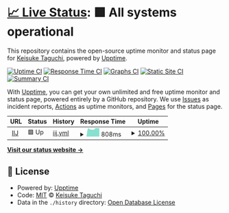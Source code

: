 # [📈 Live Status](https://keisuk-t.github.io/upptime): <!--live status--> **🟩 All systems operational**

This repository contains the open-source uptime monitor and status page for [Keisuke Taguchi](https://keisuk-t.github.io/upptime), powered by [Upptime](https://github.com/upptime/upptime).

[![Uptime CI](https://github.com/keisuk-t/upptime/workflows/Uptime%20CI/badge.svg)](https://github.com/upptime/upptime/actions?query=workflow%3A%22Uptime+CI%22)
[![Response Time CI](https://github.com/keisuk-t/upptime/workflows/Response%20Time%20CI/badge.svg)](https://github.com/upptime/upptime/actions?query=workflow%3A%22Response+Time+CI%22)
[![Graphs CI](https://github.com/keisuk-t/upptime/workflows/Graphs%20CI/badge.svg)](https://github.com/upptime/upptime/actions?query=workflow%3A%22Graphs+CI%22)
[![Static Site CI](https://github.com/keisuk-t/upptime/workflows/Static%20Site%20CI/badge.svg)](https://github.com/upptime/upptime/actions?query=workflow%3A%22Static+Site+CI%22)
[![Summary CI](https://github.com/keisuk-t/upptime/workflows/Summary%20CI/badge.svg)](https://github.com/upptime/upptime/actions?query=workflow%3A%22Summary+CI%22)

With [Upptime](https://upptime.js.org), you can get your own unlimited and free uptime monitor and status page, powered entirely by a GitHub repository. We use [Issues](https://github.com/keisuk-t/upptime/issues) as incident reports, [Actions](https://github.com/keisuk-t/upptime/actions) as uptime monitors, and [Pages](https://keisuk-t.github.io/upptime) for the status page.

<!--start: status pages-->
<!-- This summary is generated by Upptime (https://github.com/upptime/upptime) -->
<!-- Do not edit this manually, your changes will be overwritten -->
<!-- prettier-ignore -->
| URL | Status | History | Response Time | Uptime |
| --- | ------ | ------- | ------------- | ------ |
| <img alt="" src="https://favicons.githubusercontent.com/www.iij.ad.jp" height="13"> [IIJ](https://www.iij.ad.jp) | 🟩 Up | [iij.yml](https://github.com/keisuk-t/upptime/commits/HEAD/history/iij.yml) | <details><summary><img alt="Response time graph" src="./graphs/iij/response-time-week.png" height="20"> 808ms</summary><br><a href="https://keisuk-t.github.io/upptime/history/iij"><img alt="Response time 807" src="https://img.shields.io/endpoint?url=https%3A%2F%2Fraw.githubusercontent.com%2Fkeisuk-t%2Fupptime%2FHEAD%2Fapi%2Fiij%2Fresponse-time.json"></a><br><a href="https://keisuk-t.github.io/upptime/history/iij"><img alt="24-hour response time 872" src="https://img.shields.io/endpoint?url=https%3A%2F%2Fraw.githubusercontent.com%2Fkeisuk-t%2Fupptime%2FHEAD%2Fapi%2Fiij%2Fresponse-time-day.json"></a><br><a href="https://keisuk-t.github.io/upptime/history/iij"><img alt="7-day response time 808" src="https://img.shields.io/endpoint?url=https%3A%2F%2Fraw.githubusercontent.com%2Fkeisuk-t%2Fupptime%2FHEAD%2Fapi%2Fiij%2Fresponse-time-week.json"></a><br><a href="https://keisuk-t.github.io/upptime/history/iij"><img alt="30-day response time 807" src="https://img.shields.io/endpoint?url=https%3A%2F%2Fraw.githubusercontent.com%2Fkeisuk-t%2Fupptime%2FHEAD%2Fapi%2Fiij%2Fresponse-time-month.json"></a><br><a href="https://keisuk-t.github.io/upptime/history/iij"><img alt="1-year response time 807" src="https://img.shields.io/endpoint?url=https%3A%2F%2Fraw.githubusercontent.com%2Fkeisuk-t%2Fupptime%2FHEAD%2Fapi%2Fiij%2Fresponse-time-year.json"></a></details> | <details><summary><a href="https://keisuk-t.github.io/upptime/history/iij">100.00%</a></summary><a href="https://keisuk-t.github.io/upptime/history/iij"><img alt="All-time uptime 100.00%" src="https://img.shields.io/endpoint?url=https%3A%2F%2Fraw.githubusercontent.com%2Fkeisuk-t%2Fupptime%2FHEAD%2Fapi%2Fiij%2Fuptime.json"></a><br><a href="https://keisuk-t.github.io/upptime/history/iij"><img alt="24-hour uptime 100.00%" src="https://img.shields.io/endpoint?url=https%3A%2F%2Fraw.githubusercontent.com%2Fkeisuk-t%2Fupptime%2FHEAD%2Fapi%2Fiij%2Fuptime-day.json"></a><br><a href="https://keisuk-t.github.io/upptime/history/iij"><img alt="7-day uptime 100.00%" src="https://img.shields.io/endpoint?url=https%3A%2F%2Fraw.githubusercontent.com%2Fkeisuk-t%2Fupptime%2FHEAD%2Fapi%2Fiij%2Fuptime-week.json"></a><br><a href="https://keisuk-t.github.io/upptime/history/iij"><img alt="30-day uptime 100.00%" src="https://img.shields.io/endpoint?url=https%3A%2F%2Fraw.githubusercontent.com%2Fkeisuk-t%2Fupptime%2FHEAD%2Fapi%2Fiij%2Fuptime-month.json"></a><br><a href="https://keisuk-t.github.io/upptime/history/iij"><img alt="1-year uptime 100.00%" src="https://img.shields.io/endpoint?url=https%3A%2F%2Fraw.githubusercontent.com%2Fkeisuk-t%2Fupptime%2FHEAD%2Fapi%2Fiij%2Fuptime-year.json"></a></details>

<!--end: status pages-->

[**Visit our status website →**](https://keisuk-t.github.io/upptime)

## 📄 License

- Powered by: [Upptime](https://github.com/upptime/upptime)
- Code: [MIT](./LICENSE) © [Keisuke Taguchi](https://keisuk-t.github.io/upptime)
- Data in the `./history` directory: [Open Database License](https://opendatacommons.org/licenses/odbl/1-0/)
